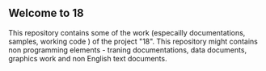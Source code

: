 ## Welcome to 18

This repository contains some of the work (especailly documentations, samples, working code ) of the project "18". This repository might contains non programming elements - traning documentations, data documents, graphics work and non English text documents.

